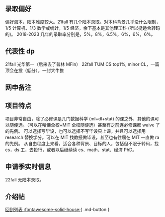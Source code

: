 ## 录取偏好

偏好海本，陆本难度较大。21fall 有几个陆本录取。对本科背景几乎没什么限制，1/5 计算机，1/3 数学或统计，1/5 经济，余下基本是其他理工科 (所以挺适合转码的)。
2018-2023 几年的录取率分别是，5%，8%，6.5%，6%，6%，6%。

## 代表性 dp

21fall 光华第一（后来去了普林 MFin）
22fall TUM CS top1%, minor CL，一篇顶会在投（低分），一封大牛推

## 网申备注

## 项目特点

项目非常自由，除了必修课是几门数据科学 (ml+dl+stat) 的课之外，其他的课可以随便选。（可以在哈佛全校+MIT 全校随便选）甚至有之前连必修课都 waive 了的先例。
可以选择写毕设，也可以选择不写毕设只上课。并且可以选择用 research 替换学分。可以在 MIT 找教授做毕设，甚至也有往届在 MIT 一直做 ra 的先例。
从自由程度上来看，适合各种背景、目标的人，包括但不限于转码，找 cs，ds 工，去投行，或者以后继续读 cs、math、stat、经济 PhD。

## 申请季实时信息

22fall 无陆本录取。

## 介绍帖

[回到列表 :fontawesome-solid-house:](grade.md){ .md-button }

